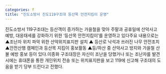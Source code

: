 ```yaml
---
categories: f
title: "진도소방서 진도119구조대 등산목 안전지킴이 운영"
---
```

진도소방서 119구조대는 등산객이 증가하는 가을철을 맞아 주말과 공휴일에 산악사고 예방, 대응태세를 강화하기 위한 ‘등산목 안전지킴이’를 운영하고 있다주요 내용으로는 ▲조난자 위치 파악 위한 산악위치표지판 설치 ▲ 등산로 낙석과 쓰러진 나무 안전조치 ▲안전산행 캠페인과 등산목 지킴이 홍보활동 ▲등/하산 중 산악사고 방지와 가을철 산불 예방 홍보 등이 있다.이종화 구조대장은 자신이 조난을 당했거나 또는 조난자를 발견 시에는 휴대폰을 통한 개인위치 전송 또는 위치표지판을 보고 119에 신고해 구조대의 도움을 받기 당부 드린다고 전했다.